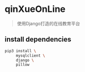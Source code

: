 # qinXueOnLine

> 使用Django打造的在线教育平台

## install dependencies

```bash
pip3 install \
     mysqlclient \
     django \
     pillow
    
```



